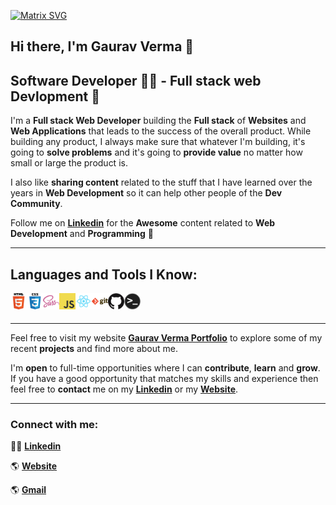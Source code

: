 [![Matrix SVG](https://raw.githubusercontent.com/rodrigograca31/rodrigograca31/master/matrix.svg)](https://www.youtube.com/watch?v=SDkAGkd4NLc)

<!-- <img src="https://media-exp1.licdn.com/dms/image/C4E16AQELzyFEyK9W8A/profile-displaybackgroundimage-shrink_350_1400/0/1631182670615?e=1636588800&v=beta&t=Vg4CGg7fzybyR_dScRlbSPJqwC7LHJltc2vfYmtoA_U" alt="Banner of Ram Maheshwari | rammcodes"> -->

## Hi there, I'm Gaurav Verma 👋


## Software Developer 👨‍💻 - Full stack web Devlopment 🚀

I'm a **Full stack Web Developer** building the **Full stack** of **Websites** and **Web Applications** that leads to the success of the overall product. While building any product, I always make sure that whatever I'm building, it's going to **solve problems** and it's going to **provide value** no matter how small or large the product is.

I also like **sharing content** related to the stuff that I have learned over the years in **Web Development** so it can help other people of the **Dev Community**.

Follow me on **[Linkedin](https://www.linkedin.com/in/gaurav-verma-88056a224/)** for the **Awesome** content related to **Web Development** and **Programming** 🚀

---

## **Languages and Tools I Know**:

<img align="left" alt="HTML5" width="26px" src="https://raw.githubusercontent.com/github/explore/80688e429a7d4ef2fca1e82350fe8e3517d3494d/topics/html/html.png" />
<img align="left" alt="CSS3" width="26px" src="https://raw.githubusercontent.com/github/explore/80688e429a7d4ef2fca1e82350fe8e3517d3494d/topics/css/css.png" /> 
<img align="left" alt="Sass" width="26px" src="https://raw.githubusercontent.com/github/explore/80688e429a7d4ef2fca1e82350fe8e3517d3494d/topics/sass/sass.png" />
<img align="left" alt="JavaScript" width="26px" src="https://raw.githubusercontent.com/github/explore/80688e429a7d4ef2fca1e82350fe8e3517d3494d/topics/javascript/javascript.png" /> 
<img align="left" alt="React" width="26px" src="https://raw.githubusercontent.com/github/explore/80688e429a7d4ef2fca1e82350fe8e3517d3494d/topics/react/react.png" />

<img align="left" alt="Git" width="26px" src="https://raw.githubusercontent.com/github/explore/80688e429a7d4ef2fca1e82350fe8e3517d3494d/topics/git/git.png" />
<img align="left" alt="GitHub" width="26px" src="https://raw.githubusercontent.com/github/explore/78df643247d429f6cc873026c0622819ad797942/topics/github/github.png" />
<img align="left" alt="Terminal" width="26px" src="https://raw.githubusercontent.com/github/explore/80688e429a7d4ef2fca1e82350fe8e3517d3494d/topics/terminal/terminal.png" />

<br />
<br />

---

Feel free to visit my website **[Gaurav Verma Portfolio](https://abcdecoder.github.io/portfolio.github.io/)** to explore some of my recent **projects** and find more about me.

I'm **open** to full-time opportunities where I can **contribute**, **learn** and **grow**. If you have a good opportunity that matches my skills and experience then feel free to **contact** me on my **[Linkedin](https://www.linkedin.com/in/gaurav-verma-88056a224/)** or my **[Website](https://abcdecoder.github.io/portfolio.github.io/)**.

---

### Connect with me:

👨‍💼 **[Linkedin](https://www.linkedin.com/in/gaurav-verma-88056a224/)**

🌎 **[Website](https://abcdecoder.github.io/portfolio.github.io/)**

🌎 **[Gmail](mailto:gaurav.02116403220@ipu.ac.in)**
